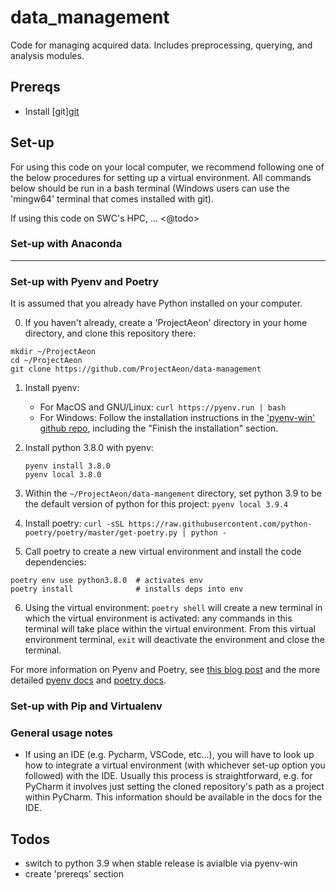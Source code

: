 # data_management

Code for managing acquired data. Includes preprocessing, querying, and analysis modules.

## Prereqs

- Install [git][git](https://git-scm.com/downloads)

## Set-up

For using this code on your local computer, we recommend following one of the below procedures for setting up a virtual environment. All commands below should be run in a bash terminal (Windows users can use the 'mingw64' terminal that comes installed with git). 

If using this code on SWC's HPC, ... <@todo>

### Set-up with Anaconda

---

### Set-up with Pyenv and Poetry

It is assumed that you already have Python installed on your computer.

0) If you haven't already, create a 'ProjectAeon' directory in your home directory, and clone this repository there:

```
mkdir ~/ProjectAeon
cd ~/ProjectAeon
git clone https://github.com/ProjectAeon/data-management
```

1) Install pyenv:
	- For MacOS and GNU/Linux: `curl https://pyenv.run | bash`
	- For Windows: Follow the installation instructions in the ['pyenv-win' github repo](https://github.com/pyenv-win/pyenv-win#installation), including the "Finish the installation" section.

2) Install python 3.8.0 with pyenv: 
	```
	pyenv install 3.8.0
	pyenv local 3.8.0
	```

3) Within the `~/ProjectAeon/data-mangement` directory, set python 3.9 to be the default version of python for this project: `pyenv local 3.9.4`

4) Install poetry: `curl -sSL https://raw.githubusercontent.com/python-poetry/poetry/master/get-poetry.py | python -`

5) Call poetry to create a new virtual environment and install the code dependencies: 

```
poetry env use python3.8.0  # activates env
poetry install              # installs deps into env
```

6) Using the virtual environment: `poetry shell` will create a new terminal in which the virtual environment is activated: any commands in this terminal will take place within the virtual environment. From this virtual environment terminal, `exit` will deactivate the environment and close the terminal.

For more information on Pyenv and Poetry, see [this blog post](https://blog.jayway.com/2019/12/28/pyenv-poetry-saviours-in-the-python-chaos/) and the more detailed [pyenv docs](https://github.com/pyenv/pyenv) and [poetry docs](https://python-poetry.org/docs/).


### Set-up with Pip and Virtualenv

### General usage notes

- If using an IDE (e.g. Pycharm, VSCode, etc...), you will have to look up how to integrate a virtual environment (with whichever set-up option you followed) with the IDE. Usually this process is straightforward, e.g. for PyCharm it involves just setting the cloned repository's path as a project within PyCharm. This information should be available in the docs for the IDE.

## Todos

- switch to python 3.9 when stable release is avialble via pyenv-win
- create 'prereqs' section